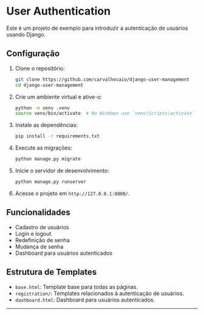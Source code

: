 # User Authentication

Este é um projeto de exemplo para introduzir a autenticação de usuários usando Django.

## Configuração

1. Clone o repositório:
    ```sh
    git clone https://github.com/carvalhocaio/django-user-management
    cd django-user-management
    ```

2. Crie um ambiente virtual e ative-o:
    ```sh
    python -m venv .venv
    source venv/bin/activate  # No Windows use `venv\Scripts\activate`
    ```

3. Instale as dependências:
    ```sh
    pip install -r requirements.txt
    ```

4. Execute as migrações:
    ```sh
    python manage.py migrate
    ```

5. Inicie o servidor de desenvolvimento:
    ```sh
    python manage.py runserver
    ```

6. Acesse o projeto em `http://127.0.0.1:8000/`.

## Funcionalidades

- Cadastro de usuários
- Login e logout
- Redefinição de senha
- Mudança de senha
- Dashboard para usuários autenticados

## Estrutura de Templates

- `base.html`: Template base para todas as páginas.
- `registration/`: Templates relacionados à autenticação de usuários.
- `dashboard.html`: Dashboard para usuários autenticados.

---
